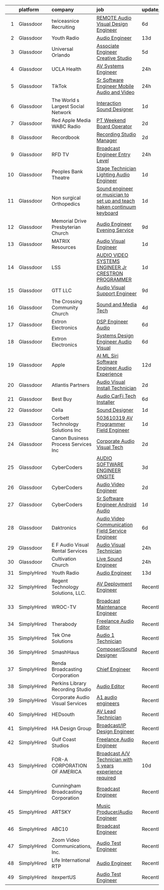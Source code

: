 

|    | platform    | company                              | job                                                                                                                                                                                                                                                                                                                                                                                                                                                                                                                                                                                                                                                                                                                                                                                                                                                                                                                                                                                                                                                                                                                                                                                                                                                                                                                                                                                                                                                                                                                        | update_time   | location                   |
|---:|:------------|:-------------------------------------|:---------------------------------------------------------------------------------------------------------------------------------------------------------------------------------------------------------------------------------------------------------------------------------------------------------------------------------------------------------------------------------------------------------------------------------------------------------------------------------------------------------------------------------------------------------------------------------------------------------------------------------------------------------------------------------------------------------------------------------------------------------------------------------------------------------------------------------------------------------------------------------------------------------------------------------------------------------------------------------------------------------------------------------------------------------------------------------------------------------------------------------------------------------------------------------------------------------------------------------------------------------------------------------------------------------------------------------------------------------------------------------------------------------------------------------------------------------------------------------------------------------------------------|:--------------|:---------------------------|
|  1 | Glassdoor   | twiceasnice Recruiting               | [ REMOTE  Audio Visual Design Engineer](https://www.glassdoor.com/partner/jobListing.htm?pos=118&ao=1110586&s=58&guid=00000181285558a58a896c2208b0c805&src=GD_JOB_AD&t=SR&vt=w&ea=1&cs=1_942dd43e&cb=1654239091281&jobListingId=1007899209938&cpc=1160948BCBA38B5B&jrtk=3-0-1g4k5am69qt7n801-1g4k5am6vk26b800-9baf2892833d36ba--6NYlbfkN0AIiLXtwtv0BDns9BiY4ItblantFozdL6jLmLxNvS8mvjuxisTwqC5eoInPftE3YAWPTzNveZ-7vb5xryCP4rrkzFDLVbwS8yPw_Kq6B3Jn87wh7icIWp2aIZj6eXoijT_3S7WYCp7s4ZiZOttVFW4y69OR_-sDm09JkMu6Zr3hjF2UVUhWftqCHmm0n1pjp8AjCi4eDbA_TEveoxqSF6VwXAO2ffY0WOArW-uy8hQFBzDT8Q0XFrHDsuzVOgwVXfpDGuSLrGng3f_s9TRk2YY5mtClVosNMkz2n2dZe9RAfPm-XxQvXCYQmbEIWT--pU5ByT7jHQ8yFbbcxsHGdpISu5xPrwCIoBrnSkiojP3iRYOpQd1SCSpMMgQ41fx-0jVAWg2skGPLqbB3w3kQQg8DtEEYSBt383Up_U_2iqrOWGYch_zb6WXpyIT2TnGRr5NtQbVijKIP6ruGlsIGrcAYmtdDefTRahb6wG-9Ga5A9qlMEoBLqN8xIk11p5lQGXM7N1dsf_2MCwfNlIHAQKQDI_phH30VU4c%3D)                                                                                                                                                                                                                                                                                                                                                                                                                                                                                                                                                                                                             | 6d            | Orlando, FL                |
|  2 | Glassdoor   | Youth Radio                          | [Audio Engineer](https://www.glassdoor.com/partner/jobListing.htm?pos=129&ao=1136043&s=58&guid=00000181285558a58a896c2208b0c805&src=GD_JOB_AD&t=SR&vt=w&cs=1_d6800471&cb=1654239091281&jobListingId=1007880918028&jrtk=3-0-1g4k5am69qt7n801-1g4k5am6vk26b800-e9ff23478aabf078-)                                                                                                                                                                                                                                                                                                                                                                                                                                                                                                                                                                                                                                                                                                                                                                                                                                                                                                                                                                                                                                                                                                                                                                                                                                            | 13d           | Remote                     |
|  3 | Glassdoor   | Universal Orlando                    | [Associate Engineer   Creative Studio](https://www.glassdoor.com/partner/jobListing.htm?pos=117&ao=1110586&s=58&guid=00000181285558a58a896c2208b0c805&src=GD_JOB_AD&t=SR&vt=w&cs=1_6cddeaae&cb=1654239091280&jobListingId=1007899977699&cpc=BAEB662971763A76&jrtk=3-0-1g4k5am69qt7n801-1g4k5am6vk26b800-9386fe147e562ac0--6NYlbfkN0A8dBNt2Xi2s2VyZMdbOlonzlm4bxv48OGaZczYzhjJpiI6hl9onzam_9bPu8THeLHS33lgPoROiyCr0sLvkOo2_zIfEMQs3_bzZAVJ2caXUagWSAbvpD1i5gINFSWYLh2LbIK_4Ta77BE703muU_DhBKIUFNm_tZjH0-JIngZpflDTz4B7SS6pSLVuw3e3v0N1y8LDE7jjnfsjwCyxpJ2QS9uuJzE6fzEzJUeAK8dnYeu8vYAXCyUf51Jf-1TSDhAxd3HLugbz_3RbxmaDURCqqXtvF4ltXiTrzfk-Dl21GkpauR4PSHWXnlCpE-qBcbTCkmwfNqaQ1lAS1ECLNGdYqXzVC5ZSYC-Lll9W9WQ2dFPlGIoC1ffXyqU6Kt3-Z5pbcaw3KwMb-YjeoznAzFNXQm-HANOx9eZgwo3NCITrMgusjXXtTsnj7L4vDRBrAqDaMwkdq-wFG5N_98RBClsWk-In1ohevcYOr47tk-_V67wJz5Wh7NDUUZtgUC8VgzE0OG6UGNL0BdfFL0nKaSYv-wQr4WtkMdc7dmY03rmwAi5RAGdsV6MEkMrfdmhf_0Dv020O7BVJWdyR4Cylsjx2elb8vFclzCqQC2RW6KbyorNSP0q77YhSfYC1wXW241IwBvXinwRvD87cYd2YE3F37vRfydCZE4BThM7nEJusDZK4yqym5JOs1302tt9Lcn_L1q3d6T4qr8FV5vLbXGeIJpq7ul3_CNeSeOREnOIjclhKjIzm-vVaRN_3l2J02UtuIWgsvrWJgLI9YAtBEAvX-Tow73Huv1ee2gGMkbtX8_fX0E61WP0IAClCtI4ynI_ktd1LKuRrJ25vtBKCPrnpWrZ5fqAoSCsrkK34VFxutkoCztU8TECkClQXuCR4OERqneXJRv1XUBOck3GzZt21DptKCgXAhYMU4Rx0lT4DsEIUm681oVIxx0Eenxe-Yemjh9sxqIwK8hDt57IpRL_G9afl2N4N-lCAp_gHKKlMp3p4AJJdFmr6423zfrVuJ6jo5WlvQ-U3tJRnuBQVTz5v4IsT4CSRkwpBvXYD_-SPV5GmPkbfx46iGP4lG2uIU2LtV0PDoNEJ7-YcfAx5nyMn-c5_Nn8J0vkgha-XgtU6CZKPBCC53UJS) | 5d            | Orlando, FL                |
|  4 | Glassdoor   | UCLA Health                          | [AV Systems Engineer](https://www.glassdoor.com/partner/jobListing.htm?pos=120&ao=1110586&s=58&guid=00000181285558a58a896c2208b0c805&src=GD_JOB_AD&t=SR&vt=w&cs=1_b5955bbd&cb=1654239091281&jobListingId=1007913036313&cpc=1CBFC3E34E2A31FF&jrtk=3-0-1g4k5am69qt7n801-1g4k5am6vk26b800-ae1442013531abbb--6NYlbfkN0DsE7ViekIsjp64t_8fXghHOV1s5s2e0k6cDP9wEyz_6tOierAtAOrZIVlWcTlCBBs_C1IgRcqucB3S5qgCYH7Bb5fd0T12I9Lf1Saqzta6Km1cdm-JSrBFfgvu7g_9vdYOJ80TDLLo--fkpB2fCBB2XMaL9h-7b40VUoeicUmm3LZKkY_RrxDnWKyUu1XEPO8-HnKCfeAHIJOYDfHQLFRKYFciHsBB56SBPpqccGfKqek1DvtfHKP0eYXXD5oiP7bDtgKTRVWT4khTpK357S6pslmw5CQALVA6QTyfh2WNBJoHNe94Ld7ILg1zHzCwSH3jaGmm2nism8FgtnCGs1bfNGyvEW56OLlLBIVtV7JkNn-Cc4LrGJEnZAmpHVC96uig8LaiSkx11aymVjY8UJOHmxB5-BKSfeJBGdZIUzLnEcb27RTCYFzi485Xzlhh7jOdJvW1augxeoTcU6uxWYamN3hw72l7YIMn430cQdZnxtRX-2A4QDWIkvzc5Cxjxwc44m5LAMWnIpJ3rstfp_sLw8xN2iy2JHZEYEX3xdO65gI2KVkg8tzEfSpSgeNG_rAsWxKkyfbONkpX8B9UZffRVIcCv5YWZI-9uzkiGx0CLiigHXVRVG3VPWTDoSH2y22hCzVZ8bOIimg_jCq7r-RPPtdV8mKGKAnP13lfZyIC-kPsmLh-2hkTC4YAaBSN3EvFN09qXsq5lpOsSZQey09Vb_vrhG4REmy2nA3mRmmK8BpsXp5rATsKxyRt3ZAlKFglycoCzSzQspzceGKdNhokO6BrpSDolamQrSB59oMy1sy0k3nbgoDpX9UViI7vd5L-m3r893nyEI9i9awoMnNg9bLMM5DHZKkSvOrem63gjZ5uQuTGOB2Pbf8vjvVdCwf8FhycHvBFhnoutonQ1v2_WzKdHl0UDwkgcwojCyTtj6h25VrJqNGyKXPni9mvnLRCDbKEu9FWsP3Pf7R2nigLC9yESWxWtSatAA5MewkkoKldXwu2Rhk_ms2VILqUtQQ0_KJ2t1sswNoR3-Ebj4DeU8toRbUAXdxZBowiTYPWaxhlU7a0WWFIeig4hRsNCwE%3D)                                                                    | 24h           | Los Angeles, CA            |
|  5 | Glassdoor   | TikTok                               | [Sr  Software Engineer  Mobile Audio and Video](https://www.glassdoor.com/partner/jobListing.htm?pos=130&ao=1136043&s=58&guid=00000181285558a58a896c2208b0c805&src=GD_JOB_AD&t=SR&vt=w&cs=1_7e6d2fd2&cb=1654239091281&jobListingId=1007914814259&jrtk=3-0-1g4k5am69qt7n801-1g4k5am6vk26b800-33669ce4c341f1fd-)                                                                                                                                                                                                                                                                                                                                                                                                                                                                                                                                                                                                                                                                                                                                                                                                                                                                                                                                                                                                                                                                                                                                                                                                             | 24h           | Mountain View, CA          |
|  6 | Glassdoor   | The World s Largest Social Network   | [Interaction Sound Designer](https://www.glassdoor.com/partner/jobListing.htm?pos=122&ao=1110586&s=58&guid=00000181285558a58a896c2208b0c805&src=GD_JOB_AD&t=SR&vt=w&ea=1&cs=1_e03e1470&cb=1654239091281&jobListingId=1007911529151&cpc=56C4EA4A1A191A49&jrtk=3-0-1g4k5am69qt7n801-1g4k5am6vk26b800-a5b61b551e7436af--6NYlbfkN0DSgjPPcnEdvoK3uuxfISLALE6pB1FR7YSHOr_tSg5_QGIhoz_2VqUepdcKLBLI_zQkzuRes7H2uQreRh1cPeDxbF_-fQoq7-bmV5-D5kaLTblpuV-yaJWDVTkMpSEpND-VRvUqaMisZ2me1OStFLCPAWUobTqimA5zjhky-4GdgwNzNGjjS4ongfTiqaEs4Tkg9x3XeDxgjPMoGkcopnIMRWlzeZdGxTXfVEp-DzKr9WxZyxrQ6kJY_n7rz31XxJsCnNTzfIylOsmSjYoYZzIeu7kP991EamIsKII_ttRVvW0d8n2MjTjn1ZzG_QXD5oD-YpQwqaT82T7xdl7RK0hJ6eI1AuvEibI5O31jwLVCSwNShuuj34GzUMdGUZXPvJo3KCiYZ6LLoE5okyldEoGQjxAG1c_2M0G_4YNKA_gGHBeFXTulVsnuXR95k_X7K0WSJ9ZLWttxHYQ8jUsJetbV-9rcy3IySW2MgiFzAd4ZJ9Lco7zS92H3Wx5ehC11nz4fR6RxdBscdeeGxhodM5pYZczc0A40E6sMw0z_7-48uKdYQMmW8oA9le4pWjEF_uIf3gfiVs-CYscAnH9IX5HyUCY4_t9-aK4%3D)                                                                                                                                                                                                                                                                                                                                                                                                                                                                                                                                                        | 1d            | New York, NY               |
|  7 | Glassdoor   | Red Apple Media WABC Radio           | [PT Weekend Board Operator](https://www.glassdoor.com/partner/jobListing.htm?pos=116&ao=1110586&s=58&guid=00000181285558a58a896c2208b0c805&src=GD_JOB_AD&t=SR&vt=w&ea=1&cs=1_fd9026dd&cb=1654239091280&jobListingId=1007905873674&cpc=6BBECBC74F3AC36E&jrtk=3-0-1g4k5am69qt7n801-1g4k5am6vk26b800-e10ac4fa84218247--6NYlbfkN0AogGMesAVvRCDSHJMgdV9g8V9yVIYYeS4FeH6H5bGpApg-YP9i-qhAC5AiVWbUhHYBEOPpFSrEiDk3OlZ-t-Bkx2lPFHlfOxMiuEYNFZ15gKeC1PMoPu-c25IEfwiNq0CbZfBe0Ihx3WNZbgbPAPEEeiNF-QoQsfwRUovwubZr4pb13KmUISVawVRYaWV_CdGuj6FsOXBwlufuyQs6OQ-nQFuq3g3oIrIHPDNEbj36H84u2bkSsw-pzdVlW3RnElVX0bQTQyQY76lFN6RtLzgBfTqCwcEymgoue0ezpKtL40rR2MuBWOn0kBa7malWmkihMUY0CEcE5SFrU5OfCl1cXO0IjZ9Cy-opqfxCmXDUJzJstiau7oM7yM_w_oKS47B1eSFf0aWMmh-bT9w6tWrcKKtpauegZWbVRk0ngxuOr4MAX16DS4n_QnkPNhtKsRBgjnRGuWk057hUeVennz0njuu-DU8Yply_ElCw4imAYJJaFcK7w5QemU0QeOjUjkUArFb4GOj9Dw%3D%3D)                                                                                                                                                                                                                                                                                                                                                                                                                                                                                                                                                                                                                                           | 2d            | New York, NY               |
|  8 | Glassdoor   | Recordbook                           | [Recording Studio Manager](https://www.glassdoor.com/partner/jobListing.htm?pos=115&ao=1110586&s=58&guid=00000181285558a58a896c2208b0c805&src=GD_JOB_AD&t=SR&vt=w&ea=1&cs=1_0d005936&cb=1654239091280&jobListingId=1007905189982&cpc=3164FDD6030E246B&jrtk=3-0-1g4k5am69qt7n801-1g4k5am6vk26b800-7b27af2f99b33fc3--6NYlbfkN0DWtRa9NJfjQIs4MWRRqD4F41esfMsK79cV24t80VXfzWoIWo7wDhVm35LxbKkV96_lIJgMt19B3yAorNIJ6TUZLtpNl2iJVvzyGKI8nj8XUZfMh4VxRjWEJOQwy2LJ9yZzpwGuG-CrdeL3_xl1gKyzmdmROw8ouRBp3LlYDiWMesnPeA2UJND59la1lTiK4jyiY0QiPgL4mCNVd2lAyB_axFlTAx7sREqLKZd1nuf8CLKyh2UxhaSeTd53HerEfnvQ8WSlln-AoBYazGpcFKFCyBiQirTDXuXQxPYiyM3n6D69etXyHmGCefCNJoQXEGvcWMMvkrZrQ24C1SmlCihLVy3iEAEVUVe9yR27miIYsAL1j81SRfcFGFg1DxZ9UI__Js1l36R7iUZGkYTAK7WlYkFiiy8I3yyhUxVtahRvPGqIwDbwjH1YStPv9ZyNHKmwiv3nirRWWJ2YEbkX69tdjwxGH8KOhixjyZ3Cx9QgWmVVnqdfMpDkwK-m15Mczw_Pm6d_f7GJnw%3D%3D)                                                                                                                                                                                                                                                                                                                                                                                                                                                                                                                                                                                                                                            | 2d            | North Hollywood, CA        |
|  9 | Glassdoor   | RFD TV                               | [Broadcast Engineer   Entry Level](https://www.glassdoor.com/partner/jobListing.htm?pos=111&ao=1110586&s=58&guid=00000181285558a58a896c2208b0c805&src=GD_JOB_AD&t=SR&vt=w&ea=1&cs=1_5c7d9c1b&cb=1654239091279&jobListingId=1007913093618&cpc=59DF70BB7E75A6DF&jrtk=3-0-1g4k5am69qt7n801-1g4k5am6vk26b800-ba364086868773c5--6NYlbfkN0DTr8KNZo26YBZ5YYMG6cVTZv5EcHRlzj5WM-cMMSFgpnSNa92MonjYZRJWj5T4UmK3OzWeYD0GQdxiyW3LHQv0AJs2Dhdw3SRaudzHfqq2tBT7lew6hMU3BM9hwmS8z1ZEWlU2G4rfJdSp7vlCELXp1QiLfdnG_Ey1kwPXBC0RqnKl7DJzk0UmIbDLzahb9Jy38MCF9R04KCMA-o_uNUkb_N5p1aWhPU6EoSE3A2H_p0L1DmiE5__CXBymt-2bZs3dB2qwbPfJZKjpi9YXu_nM0Am9gG6N8iPGzE609sUKJe8lrFvEOp87mjgdIJu2mO-6a2xLJPHMQGZdff14jUSQ13X9eDm17P0qTDUW7i_TeZUh-NKUxRvy52Y3lwjwgNSO182xcRjRsvh1GTaNKCA3vGMZQJDLkBFStxkcEyJo0WtAWPtzmCdm32oGN-YbNdffsE8GEZ32wqGKyTcJglX7pSTdEC4-cWePL4U7zQpih9Shc1aQ7YUk6L9HmRhQZBJbcVBM5h5Aow%3D%3D)                                                                                                                                                                                                                                                                                                                                                                                                                                                                                                                                                                                                                                    | 24h           | Nashville, TN              |
| 10 | Glassdoor   | Peoples Bank Theatre                 | [Stage Technician  Lighting Audio Engineer ](https://www.glassdoor.com/partner/jobListing.htm?pos=102&ao=1110586&s=58&guid=00000181285558a58a896c2208b0c805&src=GD_JOB_AD&t=SR&vt=w&ea=1&cs=1_6e422e8c&cb=1654239091278&jobListingId=1007910447662&cpc=628DA24B16A9D5F4&jrtk=3-0-1g4k5am69qt7n801-1g4k5am6vk26b800-ce1fd52e53dde5df--6NYlbfkN0DWtRa9NJfjQIs4MWRRqD4F41esfMsK79cV24t80VXfzWoIWo7wDhVm03cR3YcVy58OIkeb87xLgDgaNaG-FnNwuYNsGloxce9L3G08gscyUOa5y3PI-YG7Caf2tMeqWLROJIqO50256oeTdwcAtd4xGraUwv3_S581zTmTcRQFZNeNJShgtod0nlwk_w4jzU6wv6y_wATu4Az-3M2VZXRiX83HL-dyY8mscGmmvce1FrCdxBel8ua35nTBO1ELszMAL8gouwrmS-behmWTDPmz_WhFKRv55kQ6Sn30gQM2TsSh77mQhly2LK89NUpLhwBlmkpKM_BBJOGcKh1Bl4TFyfCoxHlE6PSeLViRdz83FwOR7RPhRH4evb2rYJ1LjSHg1QwoGx8J4plSEsxT8L9Q5h-cl5IjKEnWvqHy-gdr9jcHP1FmzhVi6E5OmmOf-dAvrlba9wbuKHOiOJOjVk_kHBDuNolyCWj0k10inpYZ42FlPIiZPJsanOLxNjd-125ugwgzrFVsxw%3D%3D)                                                                                                                                                                                                                                                                                                                                                                                                                                                                                                                                                                                                                          | 1d            | Marietta, OH               |
| 11 | Glassdoor   | Non surgical Orthopedics             | [Sound engineer or musician to set up and teach haken continuum keyboard](https://www.glassdoor.com/partner/jobListing.htm?pos=125&ao=1110586&s=58&guid=00000181285558a58a896c2208b0c805&src=GD_JOB_AD&t=SR&vt=w&ea=1&cs=1_d5983b65&cb=1654239091281&jobListingId=1007909489927&cpc=F41FEAB56D215062&jrtk=3-0-1g4k5am69qt7n801-1g4k5am6vk26b800-3b688acee934a767--6NYlbfkN0D5YAeMFi4zhZcq7gTnzHHMf_RYr1Ri-jQh-wsMEybxrbqSKcy82bdk2xLzsP5-Hub70bTgbRU51qnl3yUrfsqxm-xx8kzZg3CayOCzUu4vE8hHT0lMjG6T3BLy_KW88brvTW0IZgDMgFfMpWdC70FND5dAgsWPZ2P26JUa_Ee_Bp0e93CVt0_6wm9rQZiBRfqP4y9I5NPW89qCJFMXHRH1EzRcbShycV-cGfNhnYIWYhnlrEx4jdDVfN59k3oTiD6ipw_Q5587J_rPp-b9MLlKgGuJF-JIo4vN7-7Vst7vSAA7qGxjNMzsfGR7RJYPSo_mdtvzKelI3Iho0SYdLiDuQLTWxWljdupgoDWaaZQA4vCLe-2z52KdoHdrEXx0KQndLmtx7BstLMBKVyWKnVOvzQtfacTVqlKEIjMZTmW3F-UqQLJe1cAfmJAyrWSR8yVwdcvjMuovqk5Wlljgj3j6x-UahgoOYb9chuIG9oyj56FWEsySq15R8S5aHZwVvkg%3D)                                                                                                                                                                                                                                                                                                                                                                                                                                                                                                                                                                                                           | 1d            | Hicksville, NY             |
| 12 | Glassdoor   | Memorial Drive Presbyterian Church   | [Audio Engineer  Evening Service ](https://www.glassdoor.com/partner/jobListing.htm?pos=103&ao=1110586&s=58&guid=00000181285558a58a896c2208b0c805&src=GD_JOB_AD&t=SR&vt=w&ea=1&cs=1_4812179f&cb=1654239091278&jobListingId=1007889869168&cpc=5A6BA339226A12EC&jrtk=3-0-1g4k5am69qt7n801-1g4k5am6vk26b800-8c0810af3c61c65e--6NYlbfkN0CNayYzF1mBaI40OgT78t3Q2d9IxlwDzhsYR4HK7epYUZCohPvzHvjf0_BUkV46v1FRfL4w9RGaC8iI5mmHSVDsTgIoQHu1owW1N9ZM0CEVsseNw0mqvLjmCKYMAYJeL1FYfE6sLkI3PLp13FqxbeX1Hs4XFiQ7kB95LHHKGCKyMmqRL6U8oqFzkdSm65rHwuNHeqC3yj6D8ZDL9MDd2iDbwEkgPYSpgV0g7cXQVmbznXizF3pBU_BGXPcKD8daECy7rjvUNt0rJkEXBSpldXHPgbdp9m515N4jxiP1IrcF83Q5wgbHQSJyJ8E_Bs7HyniqcKdNwIkow7l3_sw2dmHCggGN5bmST-2BZ24jHdU2ZQu6gYERsDRHkXTDc7JfYPhCPHdo8pR6_c5Mbrej4drLFtHY-CaXCXysiVUjQZmszOVkNS3LEb4C0gblo94cKLtiC2-ypiCQyYkET-Sc6ZXDzd2EoG3l6qQ9nu7otAwYk1ac3aofQZIt_b-8Lyr6cHM16ZPuLRYXL-I6mFIxL_sd)                                                                                                                                                                                                                                                                                                                                                                                                                                                                                                                                                                                                                                | 9d            | Houston, TX                |
| 13 | Glassdoor   | MATRIX Resources                     | [Audio Visual Engineer](https://www.glassdoor.com/partner/jobListing.htm?pos=127&ao=1110586&s=58&guid=00000181285558a58a896c2208b0c805&src=GD_JOB_AD&t=SR&vt=w&ea=1&cs=1_54980b6b&cb=1654239091282&jobListingId=1007910858237&cpc=451933188B21919D&jrtk=3-0-1g4k5am69qt7n801-1g4k5am6vk26b800-cf915671b23f6e47--6NYlbfkN0De5ppvndiyxA0pMSLQzOe_j9Mra0KF_8EhxTxOKXtZIfhM20E97mGJuSEbq9mCfhiuvhJj2EBeT15xp61oz5_EePhmM7eVgn7HlCXHRdUTWNoM6jdD1Rrd0rQDvf92D7UTiTbFTt3ty1voK9LdP4qVdhYGtYo3-cCZZzFbyudYJZGciiXXU4wmqDQtzqdkI5HfnGdnmrqENw4d577QxKOfD5VFrMzIRd97TIG6UVQSzLC6rnAYOYLgq6NuMU9B-jlntYWFekCiabBaIrcBaZH38skgAyTxM14MwtpckYxYcIiQojgMFd51arwa4172ehlZqezp6YdxA8zjg-ZVHQbzE2W9PNtQ5BOTXvvBo7V6m6eNzg41YuE6zhsxwmqm53Zjv69TKIDThD2TGFmomZx8bwZD_lsBNOLl0WhEkNGVe7FF3wjqrzAPqe_JiJX3SNigRXHuslM8tnvlRjZ7NarN4fbKlRTPyN805ni7oRsuYnp1xS2OlAxgsXi5GntctDotJv8AO1xHEKuOZuTCS_OKePJXrxImaLc%3D)                                                                                                                                                                                                                                                                                                                                                                                                                                                                                                                                                                                                                             | 1d            | Fort Worth, TX             |
| 14 | Glassdoor   | LSS                                  | [AUDIO VIDEO SYSTEMS ENGINEER Jr  CRESTRON PROGRAMMER](https://www.glassdoor.com/partner/jobListing.htm?pos=101&ao=1110586&s=58&guid=00000181285558a58a896c2208b0c805&src=GD_JOB_AD&t=SR&vt=w&ea=1&cs=1_8b782aee&cb=1654239091277&jobListingId=1007910490327&cpc=9140140C3E201244&jrtk=3-0-1g4k5am69qt7n801-1g4k5am6vk26b800-9494aa9c1ea68926--6NYlbfkN0Cw8CblC4WPB2g8Xw1lzRuZNylV4SUr-1JjsGuNBy3BFzBQyTuL6btBOk9gPE9SJBU31JQapEkX1NqWTRYLlZ96YrpCQIE__2tOmeBlRG6tMcJBm7jP12Ve77EFgFKMDlqeGu673wp7CGJlJmRTrXgIDtme6U8YJ1JmxwczItdtJTJ0Oj06m6qSGN0AfaSPlgKPNJ78gCsMB_zATyxrYvHTf3o_WdkVjlKdfHxwWj101nNqa4bhNnns0YRHevcW9PeVdjQHxiQ6M_8U81Ef7Aodlkx-Y5Y_ChZEznVVLljGED0mmqtsCpt68n9TsMzpIkssBpAul2isd5n_o8JDKJW3KBGK2D4JNy1yXeS4oULCcCeGr3a19dwcWLPWrif2BfaAqlDD_jewB8zq-YqZOr8wip9lKIkIIje34wGgsIzesZP045ceSJp7yD6pZnexGIxlhh83EkQ4tQY8g8Mmnkem8QcLPyME0u6kd81GAaa1DNb2bUyLMS1laKB3SIONfTJ4c-PDm7YFEw%3D%3D)                                                                                                                                                                                                                                                                                                                                                                                                                                                                                                                                                                                                                | 1d            | Olympia, WA                |
| 15 | Glassdoor   | GTT  LLC                             | [Audio Visual Support Engineer](https://www.glassdoor.com/partner/jobListing.htm?pos=113&ao=1110586&s=58&guid=00000181285558a58a896c2208b0c805&src=GD_JOB_AD&t=SR&vt=w&ea=1&cs=1_d84c7e9f&cb=1654239091280&jobListingId=1007889458740&cpc=AECEB822CA110EBC&jrtk=3-0-1g4k5am69qt7n801-1g4k5am6vk26b800-eb24934d337e5dfc--6NYlbfkN0Ci6abQPzZtnlIzpaPsmGvPJW6fwVsgLRdzrRle_KK1bMdM-YmkU1BuBYo8q6kRBx9cMQxzIFXlaZeKuWLTNYQQ49DW6lFXMKPoEx1Ey_nMo8MRRdI6llo49Yxjm-xFlzwNXTQA4Zi04HgSrMSYbB3wj-FDnmbgv9yvQxln-fTv3TTEy5kY3U9wvndqUcxoesiqIo0fSUG94Uk-EeTlm0VZ9JUJSy2Yg8b-gZyofxnEXUF_2sjzBwHE5ugE4FtVgcEPpaeyh5mfu45aaT6Ak9IMCOPe2QiChiBdj5d1UfQurq6JFhwoPMM_wifUru_Q4svGteEKxupRquMSOP-u2puzsojCgtOUvE8G3SCUS-sggwXnawTOt6k6sFuZgAALFPNbrRL6UNYY8Rq3C1mwIcq_4bTIB8dXHgrzG4DPX9r1reDzZDk_fOEREdXHtaw57gguBdVWOfhgwiLGYJaULZin_9yvuf0kyxR4Ly15ASUZu9GuXRPzjKvt1etW6YLhTiUPON7uh88L-2yMN40IRApksikY6rcQoko-spuAZqXksAIIM0QH9azT1qvXPxfUL_XHZ63d3fKKzPL50GAYMapxa-TcMeB8jgS0niPbHZqdrcwuQhejeqPSAENW8ah6WJtbI2FK2FKno7dzyEwGHfirwgfZ0iraJKFK4c3PTfTH26m_M-cUAUnU8K5Iw2p8Qv3qXlnXaw7C9ljxcWrojLEtoNvf4g8_TaYk-rynxVgZbEMy6WSdbkTyuS2lx3ijSgEuJi7ZRbH4ob0_9l4pVbWccmEzIAb3ncjj_9y6LW1ByflSCRonxZdSkA-EvJn8FkcvtE4Jxi5WsNEPu9Uovt28svZeQRb6eQcYIxASbLzODwQ8fn1DBbqLcE1PPCk0sbwfKX7xXKACs54shLhFk5utf9kFtFaG_3jzW8EJikcy051Jx1EHPRBcw9wB49h56mCzN3M0tz3djgq5dak_VAHdywaUj4Z0gL3p8F2fChCOd156KLRDKnGeqAh3Bol96MoE_kAfQ_XUMg6klH_dHBTOv2pxwouASWw%3D)                                                                                     | 9d            | Newark, NJ                 |
| 16 | Glassdoor   | The Crossing Community Church        | [Sound and Media Tech](https://www.glassdoor.com/partner/jobListing.htm?pos=112&ao=1110586&s=58&guid=00000181285558a58a896c2208b0c805&src=GD_JOB_AD&t=SR&vt=w&ea=1&cs=1_3230181b&cb=1654239091280&jobListingId=1007901372759&cpc=F4CC4721A073827F&jrtk=3-0-1g4k5am69qt7n801-1g4k5am6vk26b800-962225561430c04f--6NYlbfkN0Cp_WSJKd_Pz82imZmURPbhd3kYBsiZi4lpMLOH6vOlLErgHEpgfNVHCVbwxeu0hKi19FlYK4Ek8QLgLqXSqT2pBSx_7gl9ePaaM5yYuyKul98O7Do5hEp8qjCtzBGIA6gHmSLMPgSXV4iuC1M-HgOOV68Au9jzJ3qGvFOR-CsnklNA1zc7gc0LMSbF6Uy6ckT2w-VUL9napUvDhMVw9EtJShkz9rteI42bdngVAuNasaQDMt3YG00D3ePbDcUU7EdazWS_65kaZZ_igbUWHf5xaut9_8X-IH2C3gl65VsYyjBcRUhY60Lt61vmD0Ylut9NP8BOOkfZvVzlGFoou20whxeDqe2SNDXZICnJKw4HVXHbWfPgMDUZ1CZCeJFxcGNTjCAaDuAcrWL9RtVtGjRIXDJVXJvxWhCGJdojltVHBdnu-jBytte-os9lJi-mONlRWd_yTWjyqEYMGIvAAYKf_5syoyWUTQvXrN84bl8Uz8cX8w5dSM96XcNhBYsCRsk%3D)                                                                                                                                                                                                                                                                                                                                                                                                                                                                                                                                                                                                                                                              | 4d            | Fort Pierce, FL            |
| 17 | Glassdoor   | Extron Electronics                   | [DSP Engineer Audio](https://www.glassdoor.com/partner/jobListing.htm?pos=108&ao=1110586&s=58&guid=00000181285558a58a896c2208b0c805&src=GD_JOB_AD&t=SR&vt=w&ea=1&cs=1_b9a81f52&cb=1654239091279&jobListingId=1007899238171&cpc=F1339989C5CB8906&jrtk=3-0-1g4k5am69qt7n801-1g4k5am6vk26b800-f0c754ab5f5c5070--6NYlbfkN0AUt3IldPz8DMSeZn7LXGlOreNDrQisOFkBzwbGjNUStI-bJBUAqZQN2ZPM2Z8dMpYjKF2QVofuq8u5A5cZSAXFRJgP1-65yVK7_9tahYn36OmLyBxCIjPDvHha7sDCBXpJEEpmI8svsWX9hoMiyfcMs_cdswOir2riYlDBiL-rTyoLumCfzb8f3DWDv7OAOG-gkJ_cXB0u2IF98sM6aunsuHZOVssO1ZQBlp9-RWZx4G_q7wf7oKJuJpuEfLLXFu133-v_o452GdaiYPwrQIk_iifymUTOYEObzGviNVcBRWojqtNIcId9y3XtHV1DFgVP-oM8ZDZ15OB8sFYFPJ-yZuXmO4XFjYCNxXaWC81LOH7i4MpmadS8rv4gR1bOQygECPw0IF0iRRNBYjS0orlx2_f_m2dNFcuHk4Nd5gz3M7Ux1hFLqcQRm_1IBzFXb8Yi_AV7Vf2n2gQN6fk__gew2mMdIZFapP8X8AVJznNp_BpLvYUNeFy8piMyt0mKx7r8vyxYAbcipA%3D%3D)                                                                                                                                                                                                                                                                                                                                                                                                                                                                                                                                                                                                                                                  | 6d            | Raleigh, NC                |
| 18 | Glassdoor   | Extron Electronics                   | [Systems Design Engineer  Audio Visual](https://www.glassdoor.com/partner/jobListing.htm?pos=110&ao=1110586&s=58&guid=00000181285558a58a896c2208b0c805&src=GD_JOB_AD&t=SR&vt=w&ea=1&cs=1_5eba9fbd&cb=1654239091279&jobListingId=1007899222970&cpc=5075878B7C32FFAE&jrtk=3-0-1g4k5am69qt7n801-1g4k5am6vk26b800-23316b78564d2d57--6NYlbfkN0AUt3IldPz8DMSeZn7LXGlOreNDrQisOFkBzwbGjNUStI-bJBUAqZQN31Ig2B5-O_ztxbDZErPT2_T2SjC1xlTQZZ0eCSpNRDM3JQf6noestMEdSmudi8MDlvmRHKTh-2nHgyMO0yK_KfU_TnLW0kB_0MUSMPHwGrepMY317A0PZ6enDsi-maQnbhKpXxhjHFmfhDslEPmPqtTWMem4woThb06lJziTGTpDFzlAcDz0u6rKgOJua_CgHbXPfHWK6ZcKJEReP7cywpmj0K9I38utAiBig73fcyoKySJlQgY7XlnzHBS-mdc1rDvP1gso28jOxoo_bxuH_nCJ6NnM2em4X-5GYEu-0irtNi6zxiQ8yABP_0B1WMdN_GXKX1-mpSJC8xAvCV6jV2_UfHWljtV29hdjXP83-UPfFnLY01K40V81e2LtsRs0jzcrbEoh1P-UA-QwphB_Fznd1NkKQCHrIy53zznwdQo8FWLTXycUepxkXdwINbmauI6A5-rAIOKDQTN55iQ5UBAzS-JKkgrgpelUBr1Tpz4%3D)                                                                                                                                                                                                                                                                                                                                                                                                                                                                                                                                                                                                             | 6d            | New York, NY               |
| 19 | Glassdoor   | Apple                                | [AI ML   Siri Software Engineer  Audio Experience](https://www.glassdoor.com/partner/jobListing.htm?pos=119&ao=1110586&s=58&guid=00000181285558a58a896c2208b0c805&src=GD_JOB_AD&t=SR&vt=w&cs=1_1aee9f23&cb=1654239091280&jobListingId=1007881227062&cpc=FA84DF7EA1EC2398&jrtk=3-0-1g4k5am69qt7n801-1g4k5am6vk26b800-bd2e2ab3fb80d8a1--6NYlbfkN0BvKrLyj5gPmtZO9T8euul8TCxuuKNOtzRJOomxnwSEodTz2Bc-sPZl1dBMH13w-jPqxT5Q2luIamkUFLcbuINt1ETNzQwIeIEOOdTpDQl79u1Jg3WvVu4-d2YCsOx41cRCk6f55A5M8NFJppuwP_9wJNUlucr3Q7w6DSlSc4PfdRG0dVcx7enr7adMgyEvrYaJd_MtpZWBtM7rBUOa9xTCCHyueeoCi81ZS9nHxjyYF062Maf6j_huuMQm88rRtUB8mkdpj0NUvSrj3b9ABKxqEH1Md5mL8zgcNtCyras7PiVoXkhNhz2dwpNtcJ3Dv38AqxBp0oeGt5_RxcnDV-JLgrI2zj4S4vSGHlj40v5GHNeToDNrQCOHsF8ip9_kD6_RuKly0yzmlXYxKbSgUf2OSNEovdTmHluR1nXhmjkwNtbdZYqaRfgyyk4FXHOt0orRTnF4N5WMFlztrmxtt59svif7urrBdtF8_entHMi2Rklk_dQJZAsk7YP8HZ20sDC6UNsmpOKLfKgdjsx8GA8Q9ZyoXlu4uxlf-R4lzz2yOGkrsZpCSUjN9Wn2ZhEpMCsqmAre4Mxl7v3T6QOLpV9D_8J3geF4qnZ4f7q2xYzIBEDX_eAvl1mC9daM-ZM-xTYHsekgsWU11kVk8o-SmZZoP-wTQlxNNuhw-cfI3dDuy9XPlWH1EhIXXepQpRn5w-6Q4XahDoZ2jw4QxkJTcQzZnGxHx2AxdVHHaiaBUkFrt3-xekRwzbl32giSStK_vnC_HSkKN5vs6w34g1g1-yhe5CaL2tJy-MFwHf-kGi3zJsA6tOtFsNkZ1WmqclmnSTW_mnj5jadjUhEWxIqgk5oHSR16onm-K2on98ujgMeUuKs4lZaDKoQpJJl4ZkQmFv89ix0hWdxBAdjdv8sYrUJSp9ji1c7m5YQ0plmFbQzXgGEAnezCPVrpXLrQm2-mHYCLCUyfw1pBWw%3D%3D)                                                                                                                                                         | 12d           | Seattle, WA                |
| 20 | Glassdoor   | Atlantis Partners                    | [Audio Visual Install Technician](https://www.glassdoor.com/partner/jobListing.htm?pos=104&ao=1110586&s=58&guid=00000181285558a58a896c2208b0c805&src=GD_JOB_AD&t=SR&vt=w&ea=1&cs=1_862538ab&cb=1654239091278&jobListingId=1007905334241&cpc=084DC1FB85E2EACF&jrtk=3-0-1g4k5am69qt7n801-1g4k5am6vk26b800-a72096e39dc358d8--6NYlbfkN0Bzkuy17zoNwKMVjyusHhR7JNYo3SmelKzW8jp1Pa4TkyZTFe0M7-lD-Uesu2BSFAdZ4yplNmQor_poYYfs9SrLpMDqhF_PLf36SPr7WEnwMW_t6h580S3vSaxFnGcNThOIdYB6AIOqwuGBM2oTJg0XCIHhY8UVfBxU-S_jwLbiFTdp-NzpfERubtsGyHT0El2b5U0ZSVZIrV3O5BClYjN_ziILnCqJplusSGyRYRZHhRrsIm4TQ65G67spMh4yJFp_oRWKeKe7TwSG7gNPLBVFULRjUNiXypgndouKPHySB_LQui4VN2XYvVbLVqLBR4JQH--uh-YJnkjdri2rj_q4eYxC3UhsaTyN7zCuuLL0PeCoMaUuqVxQFuULLMjmkiJtbSg0mHbCgVu_MXQtwRoeaco4EV_4ba-CBZBZhX_th0OBHacGnogMKrFNiQv-U-77bx2i06q13vSqfe8P87iPeeIyi_auwIjWGid0Z78SQOwhGQONlvcBlE5XDK1KVC4oQHH5EUlRRA%3D%3D)                                                                                                                                                                                                                                                                                                                                                                                                                                                                                                                                                                                                                                     | 2d            | Lakeland, FL               |
| 21 | Glassdoor   | Best Buy                             | [Audio   CarFi Tech Installer](https://www.glassdoor.com/partner/jobListing.htm?pos=106&ao=1110586&s=58&guid=00000181285558a58a896c2208b0c805&src=GD_JOB_AD&t=SR&vt=w&cs=1_869db03b&cb=1654239091278&jobListingId=1007898645473&cpc=E12678FCBA555788&jrtk=3-0-1g4k5am69qt7n801-1g4k5am6vk26b800-727b1306eb8c68a2--6NYlbfkN0A3euUoOlcFOg58Q6nmuUh0Lnp17JpRiT8Tdiqcy7-gI0-UHF--PNVTQSoRgYDd-5-Sc5JmM_eeOTwK6pnDPSUBUIv_FmwAhjNZI7KKlE5GXbioqrZW-w0alWNs31YJG2prJhosXry0vIwK6RYYXqdm7iYu7iwqMB-GLtPWp0KgVMHY1mOpou3O99V21vqstqDuZFAr10wi9xHGjp2bxW_FPf8Nq27xmG4e0lo4RQ0xLLaKQv3bN7-gy_ExjhMgFa0f_jg0RHl1ZAhDYrA3CteOR6e0k6SvKqw60tvGJ8WPJoxRY7H6YXKLLqiURJZUBCnpS4dwoiWZArsxcH8A1iRw6m2GvfHPTxjIUDQDG3ni4BvZn78LTFyQ4smpYTLKCS4bmfGvcPxCJBdCQ65TwE0TSf5L4PpWLnwzV0zQXm9eGAhazGZAXPGuJeD6uAtv03-x8ub77uBlWlN9aeaLS8U8Yr6y-0d9vGlfbdMzTr0SkimM5CD2cFJ6z0mdUIYy1-U%3D)                                                                                                                                                                                                                                                                                                                                                                                                                                                                                                                                                                                                                                                           | 6d            | Lynnwood, WA               |
| 22 | Glassdoor   | Cella                                | [Sound Designer](https://www.glassdoor.com/partner/jobListing.htm?pos=126&ao=1110586&s=58&guid=00000181285558a58a896c2208b0c805&src=GD_JOB_AD&t=SR&vt=w&cs=1_acb7af4d&cb=1654239091281&jobListingId=1007910244754&cpc=F41FEAB56D215062&jrtk=3-0-1g4k5am69qt7n801-1g4k5am6vk26b800-acf8918a4756dd36--6NYlbfkN0ABL5jwqrJX8j4-zsE1pdctockIOMh3bUiDojLxDHSgfnyfdrl215GIT9Vdrv6w9UnBD60lpH1as6ysXdPIei2NocW199eqYkfFtsi0OoZf90bwxfIkpt7nc3JziPU96mmFmseqTuplU7gi4oBwA4PiZNpE7c1WYXIoYo8QPnAkxtDs1WgAItNSZJ3IT_fuY8eV88vcDqw6JEFgSDFtk7fBRZm4rarFyhGEseWYbpYPcmYjzr59ul1SF3AIGQUZfxoeQGcIq2YDDj4K66m6f-VFmIC214Zv4pkbAqtbvvZ3zg3Wkpncikn2dTsCEbv_c3jwatKzFrm4QyIrsXVjb79MCJutoF8Oy8yx7bKULz5M38BilAzPcFoXTghU0lieX7HakdIl7L1iqtcUzmRvaY-mJ5uBjSE-EThCffDv2AWEdMZ349kET9UjcXYEIjfF0IqojQ1xcgqAlrA_TIKBRrFtzzDSXFTbYID5H-9STQ3zbQDM91X4kmdXWzWdseZEbZmPExEw0e7vLIr2txBh4AN1hgOCOPNNFB6Xun9ifKkpovQEYjnjnKJg3Ya5NVVue0eWA3xkvLY_zbp7a8ZWJGg3w2-fSZrdoRTU5twa7a5uWcDn3IkwyYjfSB8RRQyFzf0RlJ2dhRM67A67AKMEHR-WahjZRyweWx7mTosz01hntz0M3dR6IXxGNeo0yGMd6xwHcf_YPhxAFhJuQTe3xrKw5fOOabgfQOVcPqXnDjb5owP8tqMJWk7AZY_pvZ4BPHrRCZJCXF7cPFP1WvKT-dm-umjNpVKMfBE%3D)                                                                                                                                                                                                                                                                                                                                                                         | 1d            | Peoria, IL                 |
| 23 | Glassdoor   | Corbett Technology Solutions Inc     | [503610319   AV Programmer Field Engineer](https://www.glassdoor.com/partner/jobListing.htm?pos=107&ao=1110586&s=58&guid=00000181285558a58a896c2208b0c805&src=GD_JOB_AD&t=SR&vt=w&ea=1&cs=1_700ffd35&cb=1654239091279&jobListingId=1007908995225&cpc=A4354B06E837AE94&jrtk=3-0-1g4k5am69qt7n801-1g4k5am6vk26b800-bc713ed5e3f27c24--6NYlbfkN0AOF5KyfDbu8GD07t1QcQHv7OEhGQzdVT-Z4L7M8z9hoD-GWbDdCam7hL-ye9RyojT8hO2AlfJIi-fh5CCEMfHtJFJlTCucb9y-6xAkmDcK17cOdgP5YhAkwFCR09T4BjTxqTpQtoqDROr5KA8iEBioYWeXLBpMfQHNCmTlTr8vRPrX9qCna8kfwbAoYOnpMgySnYE9KlauTXMs-95IND46yGsmU0yZae10Ix9-7L_6KJWa4WUJdsoFIlBepzcs62NE-DnhQZIUplu4Gb0Nkb3rVzRRPK3l51ujnPVmrlQ3IrcP8i606MAu87OHRJehvBfAEHnw9wsNBIUS4GV6w9LxSvepa9wJIsWVwKsVwn29iL2i108m1JDSZ8VdXwW-WrehKe95Cm1z-IA30gwrSy4u64Vhc0tc-QxWBFilu9iUZGc3-oRqCeGYntLOu_aq37trHmJkMLANwDZOeguiUgTjrgoOj9ctstadiw9FeMF5k-jaEcr2hBWjwgb_zl98qSBBPqno1-D6Dw%3D%3D)                                                                                                                                                                                                                                                                                                                                                                                                                                                                                                                                                                                                                            | 1d            | Mechanicsville, VA         |
| 24 | Glassdoor   | Canon Business Process Services  Inc | [Corporate Audio Visual Tech](https://www.glassdoor.com/partner/jobListing.htm?pos=123&ao=1110586&s=58&guid=00000181285558a58a896c2208b0c805&src=GD_JOB_AD&t=SR&vt=w&ea=1&cs=1_705673c0&cb=1654239091281&jobListingId=1007906517577&cpc=0C139D4CAD5A6DB2&jrtk=3-0-1g4k5am69qt7n801-1g4k5am6vk26b800-8f5d838b232baaad--6NYlbfkN0ASiqa-MclM5SUuG8TTDWEoIPcWZt1MrfTMUDmMwMBVum0mnTvR2DQ-T-cquQLsPJH-mDpGPSlPvgyiauoT_lInLcg44_KlmgFjMEeSw68egDghDnMznxu15QXJLGFzSD47Wjd8GWmVxuhs7qXHgLmtkagVjPnkNLE0oBtHef0DCbfeGUGJkqIEIbTQQtOtj0jalnHtHIcJQmqvpXbWkYsjeQVyoypbPh1um_5tfBssFivXXKzleB9_9PEvbXS_y28R3xraqqpXz5dDEbchZtx7aDzS8G0XAxTttzaKHK01qhrgCx6RHHhHmnHYxqgaIjxZOm5TTWGmtsFU-aFdDqoMKuDxa9tHCbPacALrYMepiX04E_MyQWrg5SzVH8FlC2CjGO1aQQxvpUm6FTD3Swp3jkYhrQgXgwaVb7iKkIShQnH1MAlxpz0YZ4Kn4MNvDqNhaF1hW1U2SX5l4uuFHrY99Qq0UhVdSl2tNUAjH8rAJPKgazg9hRYRi6jdx4VRjRU%3D)                                                                                                                                                                                                                                                                                                                                                                                                                                                                                                                                                                                                                                                       | 2d            | Irvine, CA                 |
| 25 | Glassdoor   | CyberCoders                          | [AUDIO SOFTWARE ENGINEER   ONSITE](https://www.glassdoor.com/partner/jobListing.htm?pos=124&ao=1110586&s=58&guid=00000181285558a58a896c2208b0c805&src=GD_JOB_AD&t=SR&vt=w&ea=1&cs=1_ba87c79c&cb=1654239091281&jobListingId=1007903544339&cpc=B076152010A3B66C&jrtk=3-0-1g4k5am69qt7n801-1g4k5am6vk26b800-bce01d42777480b8--6NYlbfkN0CpFJQzrgRR8WqXWK1qKKEqALWJw739KlKqr2H-MSI4eoBlI4EFrmor2FYZMP3muM3zZ2ygH9Lidxv_TN8eksFojPJOXi6PGFbqUcAjTT5af8p2K7_M4inBbTAZf_1msTK0SzIAwECTKo657y9yZPzCjz2VKahclbiGerR_SEkC6qIuMiVAtjJcNer8cP6M8Hho_nycH3igaynM4LAUfcKKRJgAr-hR7hqiuiilsTWIAIWMQF3IwSb0FVmkfcND6wjHPjEu4fSsDB011VQauF4tfokwT7jimvHLeIobx4D0QLeXBbE1Fan9LXMZSGmMXlUyP0qHkpuJJbmv75CEayvn_G0KjTz-xdicFqCvXRjbShoqmihFwFxLMhYMRww1nGQjojv54i8xLqvWy-tHkk6OZTvQOkiyOr6ryfHBER9H-idWPFqcgdLS6p-v6OfW0xVNwlmd0BSan70gVbpw1GocXv46C1KjGeI5JD0N32zy8Z1lBC8kvI_Iy7iCMDGVoVceqbfXFZ9Q9gZUNuK_KnuiABadxLXqyAB-DdIV3_Eocl6Y9W85udSVh6lr6Z4rCrzDt2ctt3aBovhkPe6claQyfJZ4B-4G6Z7s7Y7gU__76z1RyL6cPqCHGNRHHIu95RYlNbrma4zqqRBdhBxjs1y6p2Ddm1y-x5N0sKHJ7AG55d1dzHxi1iUCji2aMGb0GhFvkq_GPgLSzH4K9UULAfFDHeHHNgFZP44VK_N0AZLfWMYC_6Or3JXNrZaPcAZa9xo_MpFO2CuSuE0PRaqPhAKmikuSxI-G3LLI05DEunHR7_agz9d9Np9dWzbBFEtnXGqePaj_EFw3r1hRRVsMfBAGxyFGim8FmnPVfCNVJRu2D8vN_4WFevS4ji4fR-0kTWAN8mjEK7CuLFjGd9wPlOmbg8wnk4c0X563fWg7Gt2qt8WGPs-OgKUca9hWIhWea0QpMVPD8ta800icgYLTYRjtvngQkl35zOo%3D)                                                                                                                                                  | 3d            | San Jose, CA               |
| 26 | Glassdoor   | CyberCoders                          | [Audio Video Engineer](https://www.glassdoor.com/partner/jobListing.htm?pos=121&ao=1110586&s=58&guid=00000181285558a58a896c2208b0c805&src=GD_JOB_AD&t=SR&vt=w&ea=1&cs=1_aeeb6a71&cb=1654239091281&jobListingId=1007906267553&cpc=B076152010A3B66C&jrtk=3-0-1g4k5am69qt7n801-1g4k5am6vk26b800-c4b3b848068987c4--6NYlbfkN0CpFJQzrgRR8WqXWK1qKKEqALWJw739KlKqr2H-MSI4eoBlI4EFrmor2FYZMP3muM03Um5swKT2wKBEuVUqPM12H3xrkwWTOx-mM7xT2kyAE3xLWe95uogjysFHQn_3DDVO7WCtJKbAlvTBwpYo4axvzHBJ_vvjjYeKAvPK9NodYbya96lCEaX84cibTR_aooTmbBuoJgM4HatJ1Au6BSvDp11Y_K2AmgnI3aVzM3Vy6c6PowD5RUHJdheT9a80pqQqt7rHcHItTkgqKojF5xxjZ39qpEZoZKC2rK7O7szIsAOsKJDBzVDhfuChfMNYTelfcELxBIsiK4zWHkFTgBo_0iTQg9S9p2Bw2lfkhrm9caa7KE3014ho0f0UsHmivkeE5j_wPU-tzcOPGaNfTSU10A02UMvq5y7wSMjluW7H-4PcbyAUIYtY4s4zPMh94B-e1MzaSswxnuMCE3wth_WqXN96muydE7Xfal06jL-pCCHK0b2hUwLIGdDbvnXtPB93XaQgs59z9x_s_TkQqHYkbG6grDWtd856AbReGES0XOLInm-jmh431n1_-mdKLF7Tm0N0tHga7F54QC1qgqXObxXmFfNupkR0uJlcP2L_YiVv9GPInYCbpW5erJWmI_mtsiVj5kjT3dLCLMDWVCnba8iPASGvh5xYMOGwiduA4Il78owz3kWGbR6_x8QxcmbUH3SXb0bByESUeqIYwSVPR2IJJnllvOH24lToUfZs4h_UmEinr-GTDszl0i5pumdyYXHHtIdHQCS2MkxTXxj1pGAKW3cxWsmFhU41n9cyf9qwRz8KQi1Vr6uo7-xPiWN1vVpWO16iKuUgSSu470JAOLP1jCPlc-y-z0THhk83gdyyuRlHF_ybzzZ62yRU58b4cyShGOHpfZpCWd2xLtNY0xStDipOnV38SbLl4gQ7KHV331PdJpP52xKO5PdORAwt4qTsI4C-NAIymbpD8tdtsRcuKGHv-Do%3D)                                                                                                                                                              | 2d            | Anaheim, CA                |
| 27 | Glassdoor   | CyberCoders                          | [Sr  Software Engineer   Android Audio](https://www.glassdoor.com/partner/jobListing.htm?pos=128&ao=1110586&s=58&guid=00000181285558a58a896c2208b0c805&src=GD_JOB_AD&t=SR&vt=w&ea=1&cs=1_8779c526&cb=1654239091282&jobListingId=1007910342851&cpc=AC285F3A3ECA6BB0&jrtk=3-0-1g4k5am69qt7n801-1g4k5am6vk26b800-593d67bde05f7ab1--6NYlbfkN0CpFJQzrgRR8WqXWK1qKKEqALWJw739KlKqr2H-MSI4eoBlI4EFrmor2FYZMP3muM3gKtSVVRGDvoNznl02LZGgU8SgzNbYjLlhsSuzIvzauCFf8CvWhHGzCO_RwJAZ-shPLeO_b74yDal7ThhgsvoVjzfv3rVoR5mBvRzFm3ZqkomNizwAeP12Qd5jlkv_3wTa8VlVE8_zPrYz40yPoxxFMg24jW6jnaz9XaPpQExtPlgdRq939yE2G7HJBVoEC3qOcF0VepvH3sOw5Vzc3LnX4USqiCdh4dE8rExrRf2BzaLCp8BHNyxT9kyn6OZqdzc4g5kOIa9P6cZEn9SetvGcsqX0TqjXH_a-xZVgsY3xCBftc2Pyv2GNT7ebxXZTULQTmnKq02NCpfBM-4wc0-nhmaKMNkHCSuGJS2m5FKWWFSHx0rBkUJeoi_7_lJlG50KShr91rUbrtJhV37MtRmHPwg9yvq_49CjN87ZpW4gRCtYMmLdnHDKKjfqnyRp328aoIMdzEyRdzqFeaOJx0IR2K__mDigHmsNiuPVRIyPaE9sLXb3HX5clihQVHXfN0ap5zBMkI9tklUffvDw6cOOPoitPe5TK5AqbcVf4EG8OFhdndxa0smF5rJU3Xl1NPC2siM_tj9LGVvqO50AGtdESnhqHaWKIsy3WyEGjsJcnu0Gz3xxBSDyXR6bykIOzCSKFf790Wyd1H2Fn_gpm6JzOtGnWFfMApx8eqZHGNVJM06eIS6P5qMTcFtB5eeyENhu8SBUikT6z4fvnu9CppLhmqzAD-M4udKQhtR4Jk4dQm5Z9vIEPKlz5JRKJhNfaZqClkhVTUL7qqI7qzk9M3OXBdCte-DrDHF8JXsHb0Kfo3YddruS8TTe-b_jhPLV7HtcN4KaE_A14ZKzC-rDWRDihAsnqwai2VO-OcAVkxFnh1twt7WKrPfGST9cN6-KlArubmk48qs-aFi0asM7eYt_yBunF48Ttr2Y%3D)                                                                                                                                             | 1d            | Encinitas, CA              |
| 28 | Glassdoor   | Daktronics                           | [Audio Video Communication Field Service Engineer](https://www.glassdoor.com/partner/jobListing.htm?pos=105&ao=1110586&s=58&guid=00000181285558a58a896c2208b0c805&src=GD_JOB_AD&t=SR&vt=w&ea=1&cs=1_a6f523c1&cb=1654239091278&jobListingId=1007898028180&cpc=A3A70288DE13670E&jrtk=3-0-1g4k5am69qt7n801-1g4k5am6vk26b800-73e88a5b8d62b63b--6NYlbfkN0A_5SANSmwsWPDqy3GvG9deaVP8tFsfGsIHOxfm-OxfSkfuATzTHewKO4PWuE8RNGhHoU83ZgRC_T0lLvscggkFix-6r9fc9_sQ-FXWzQocWFGjPl-DdDZlBA7qId4fILmUVEUhMUrQH6tP6tsiE0EaYWktegmPy7kHpgvR3vtPTViA4NL2PSM8YdQ06_bTzq9dN1to5EgszHznEZ0J43lPPCzb37a6Q5Go9wicwTgXpPOkssmKtyFE88nS5SARPuiVmeKRm_07LTN1_vOJYrLYcIT810J1QFHgysi8KKLgMZVfGYkCS7W9MwG69_Bh9CcjX72S0hXThyOojPog4Uakr22VJBKTMBlpbDQcirGTxrjMaqP4tjtwelSMihNmqc9fUnx5hbxDbrjWrZCKT4ytI2tCxjZlxJDlCNYdZ2RxKAiSeVJlMWUdGilYD0N7gjD9ysBMovKNGr0ixWu80Jv4P4cYoUBCnjyXEALi5pTFvjYe0743vTiTfQPQWGylCBWolG38tqWRU8gIvLO6g_SB-Rdd959JyEGu69c7sO7FVUaVS3rSUCgyc6jNLUYM4bpbERPEUTUClmy2R1LZw79kxtiFcWaSYIbQdCHdTtniRrNUzc89I9YwRO7t-tdGhwI%3D)                                                                                                                                                                                                                                                                                                                                                                                                                                                                                                  | 6d            | Jupiter, FL                |
| 29 | Glassdoor   | E F Audio Visual Rental Services     | [Audio Visual Technician](https://www.glassdoor.com/partner/jobListing.htm?pos=114&ao=1110586&s=58&guid=00000181285558a58a896c2208b0c805&src=GD_JOB_AD&t=SR&vt=w&ea=1&cs=1_fa0ddfc8&cb=1654239091280&jobListingId=1007914089455&cpc=8C48BB2340EE80D8&jrtk=3-0-1g4k5am69qt7n801-1g4k5am6vk26b800-b2729f2344d62043--6NYlbfkN0BxkLIcfe0oqaYINownie861a0BJtkzmJW-WyGv8J0JYGwfl8lN-F2Hi9KgLBQtkDCM2038NpbD9lsQ4WqwYB4XBLrm1yH6i0d5jUTYt1KCWbd44XKEQFk1Lywx20XoMOnPdEIw7ZJ-mtLXHGEsIuFyS-Q3sB24OlI7VwNdxeS_Kwr6HI5y4f2-pvbMMABnCmec6K-aLQol3PRxrbRNjoHuScp_ukLP-X6M92p9CFxP00cNLY37h5iZocErPfPcWm8FIrZtOenNBeK8mQuwY6GmRSBWRmkaYb_DuM88NGmh7F3D5UUGdnhiZahef28e3Qs3sTbi24ZiWtpqwR8nWx14F7mWxkVBAV04xjJCtNQrLNROVO4PGk_leKp7L4d6MaO_t1nulWd_4wiwxo6dQOGqzrYs_u7G-teZp_0r6u944SqB3TEz3FOu6r10tXJrFkCsGKSM8czdQi-9Ss3LkZz9lmykbQuKNPYNDy8FTHQMFNaMTLv4xEn0pJCE-wJKlGpKLLRO6U6HbQ%3D%3D)                                                                                                                                                                                                                                                                                                                                                                                                                                                                                                                                                                                                                                             | 24h           | Brownsville, TX            |
| 30 | Glassdoor   | Cultivation Church                   | [Live Sound Engineer](https://www.glassdoor.com/partner/jobListing.htm?pos=109&ao=1110586&s=58&guid=00000181285558a58a896c2208b0c805&src=GD_JOB_AD&t=SR&vt=w&ea=1&cs=1_597f2c83&cb=1654239091279&jobListingId=1007913970705&cpc=40021B6B9FB64F38&jrtk=3-0-1g4k5am69qt7n801-1g4k5am6vk26b800-4136146d8e00dbd3--6NYlbfkN0Aun-Kspi1QTZ4f-_leoXA20IgcpEd9yaFr6sJMfBi0u2Zaj75Zvg75EXx76wXmXmke1D9QAUtFeM_bQ2F-4V-jEuOFY7TjxR_f53YDqpNS0CNPWrHBTznZCGfu8lVuAe97jXCwzJpFN3Poyws34az7KLvONMZaabxhR0jCKp7yltw07foCbMzU8HaPpSCmnJuP6jc46JthxBz_62K7zurEH2kSZMquPakoXHj3cHGBwp6Ye3x7n48yau_871ETuhCoqQkdZZ_AnFedfHkDBD-sBwBMDOLjo-kz0jZiGXQtmidH2Vv_6v5GCEzULR3t583fcgC3dPR1TsCCVWBA8P3Bh7KyBEo8UO6bAc2wQKWsaYL_7tsua0AdcgEeaEejWman0T2Mx_dG3UH78nZS6vPkx4d4myFrAEMFGVono0ARiBIoqd-IrL0L6mp_ankqVTRDv8mFu5iZSEKd_KC9Uka5DTVnbml2yiIl1EUi-GIbTVBddjNUwJuHnCAcH6-zBaWVukA6G3KJTg%3D%3D)                                                                                                                                                                                                                                                                                                                                                                                                                                                                                                                                                                                                                                                 | 24h           | Covington, LA              |
| 31 | SimplyHired | Youth Radio                          | [Audio Engineer](https://www.simplyhired.com/job/gKNBymImY7jcq4V_YGxc-U8-l1asEIaPVIC0y_fxusxmSTGrFF7yjA?q=audio+engineer)                                                                                                                                                                                                                                                                                                                                                                                                                                                                                                                                                                                                                                                                                                                                                                                                                                                                                                                                                                                                                                                                                                                                                                                                                                                                                                                                                                                                  | 13d           | Remote                     |
| 32 | SimplyHired | Regent Technology Solutions, LLC.    | [AV Deployment Engineer](https://www.simplyhired.com/job/paTFrZ-Iky2sKW869TT-UK3tvaRjQJNqFAXMsm5LDGfKrgZVRRnqDA?q=audio+engineer)                                                                                                                                                                                                                                                                                                                                                                                                                                                                                                                                                                                                                                                                                                                                                                                                                                                                                                                                                                                                                                                                                                                                                                                                                                                                                                                                                                                          | Recently      | Santa Monica, CA           |
| 33 | SimplyHired | WROC-TV                              | [Broadcast Maintenance Engineer](https://www.simplyhired.com/job/65H1c8chkx4pjemUfnCICe5yHDE5HpsR2S6qbyDTSm6MpV1rbRGeJw?q=audio+engineer)                                                                                                                                                                                                                                                                                                                                                                                                                                                                                                                                                                                                                                                                                                                                                                                                                                                                                                                                                                                                                                                                                                                                                                                                                                                                                                                                                                                  | Recently      | Rochester, NY              |
| 34 | SimplyHired | Therabody                            | [Freelance Audio Editor](https://www.simplyhired.com/job/x94Kt2PGHjhXGL6dql651HVzV_7H3ZkqwkpaKdB6PswneIM7VIrTHQ?q=audio+engineer)                                                                                                                                                                                                                                                                                                                                                                                                                                                                                                                                                                                                                                                                                                                                                                                                                                                                                                                                                                                                                                                                                                                                                                                                                                                                                                                                                                                          | Recently      | Los Angeles, CA            |
| 35 | SimplyHired | Tek One Solutions                    | [Audio 1 Technician](https://www.simplyhired.com/job/pg8fmngT8bjdYRiTkQsd7os7n3aaxLj8WpHHCg7PjgJhCZ-_sXg02g?q=audio+engineer)                                                                                                                                                                                                                                                                                                                                                                                                                                                                                                                                                                                                                                                                                                                                                                                                                                                                                                                                                                                                                                                                                                                                                                                                                                                                                                                                                                                              | Recently      | New York, NY               |
| 36 | SimplyHired | SmashHaus                            | [Composer/Sound Designer](https://www.simplyhired.com/job/5TV44fqNq9OE9PTw8D83ASmeufu-2onYgJ8O5l4Y0t9TzOHHgUVKrQ?q=audio+engineer)                                                                                                                                                                                                                                                                                                                                                                                                                                                                                                                                                                                                                                                                                                                                                                                                                                                                                                                                                                                                                                                                                                                                                                                                                                                                                                                                                                                         | Recently      | Remote                     |
| 37 | SimplyHired | Renda Broadcasting Corporation       | [Chief Engineer](https://www.simplyhired.com/job/HImJyA1WyBfUlinaF1Kwb6oj9dDoGB_zNU4BVpbVGbOh3ZBwLRonqw?q=audio+engineer)                                                                                                                                                                                                                                                                                                                                                                                                                                                                                                                                                                                                                                                                                                                                                                                                                                                                                                                                                                                                                                                                                                                                                                                                                                                                                                                                                                                                  | Recently      | Bonita Springs, FL         |
| 38 | SimplyHired | Perkins Library Recording Studio     | [Audio Editor](https://www.simplyhired.com/job/c5gQ8YF630M_fxegL4-N22KyN44uBJ5EzZU2iWLPGLBlN28vyUq5GQ?q=audio+engineer)                                                                                                                                                                                                                                                                                                                                                                                                                                                                                                                                                                                                                                                                                                                                                                                                                                                                                                                                                                                                                                                                                                                                                                                                                                                                                                                                                                                                    | Recently      | Massachusetts              |
| 39 | SimplyHired | Corporate Audio Visual Services      | [A1 audio engineers](https://www.simplyhired.com/job/gDxMuBJL07YZTNHfSS7N-zMfEfwL3Du9Q4FmsM-aE-A5n0bA9OlgDw?q=audio+engineer)                                                                                                                                                                                                                                                                                                                                                                                                                                                                                                                                                                                                                                                                                                                                                                                                                                                                                                                                                                                                                                                                                                                                                                                                                                                                                                                                                                                              | Recently      | Elmsford, NY               |
| 40 | SimplyHired | HEDsouth                             | [AV Lead Technician](https://www.simplyhired.com/job/iW26_DNDnUyLjJIKA0dm-7ZxqQVOWdDPaBJrrXxc4N9jZWv8G_ek9w?q=audio+engineer)                                                                                                                                                                                                                                                                                                                                                                                                                                                                                                                                                                                                                                                                                                                                                                                                                                                                                                                                                                                                                                                                                                                                                                                                                                                                                                                                                                                              | Recently      | Hollywood, FL              |
| 41 | SimplyHired | HA Design Group                      | [Broadcast/IP Design Engineer](https://www.simplyhired.com/job/zhhgZWf-DO_bs4uyVaD5PndjTMRWo-7-u4ftaNAl0jgW23ZSe0AuwQ?q=audio+engineer)                                                                                                                                                                                                                                                                                                                                                                                                                                                                                                                                                                                                                                                                                                                                                                                                                                                                                                                                                                                                                                                                                                                                                                                                                                                                                                                                                                                    | Recently      | Springfield, VA            |
| 42 | SimplyHired | Gulf Coast Studios                   | [Freelance Audio Engineer](https://www.simplyhired.com/job/sjz-hi2BJSpN5QPd-mLHDDbt5QF0mld_uDIV5dY_0mg9a8Kho9ab8w?q=audio+engineer)                                                                                                                                                                                                                                                                                                                                                                                                                                                                                                                                                                                                                                                                                                                                                                                                                                                                                                                                                                                                                                                                                                                                                                                                                                                                                                                                                                                        | Recently      | Mobile, AL                 |
| 43 | SimplyHired | FOR-A CORPORATION OF AMERICA         | [Broadcast A/V Technician with 5 years experience required](https://www.simplyhired.com/job/x__nIuosI3GRm6nGs1lVqp_mXINuyAu81DXMTwISI1pbAj74GgmmWw?q=audio+engineer)                                                                                                                                                                                                                                                                                                                                                                                                                                                                                                                                                                                                                                                                                                                                                                                                                                                                                                                                                                                                                                                                                                                                                                                                                                                                                                                                                       | 10d           | Cypress, CA                |
| 44 | SimplyHired | Cunningham Broadcasting Corporation  | [Broadcast Engineer](https://www.simplyhired.com/job/JieQNbx6PaS0O72d7ychTJ5jsGsflKZYvOobHB_YWy02noFYBdL1Mg?q=audio+engineer)                                                                                                                                                                                                                                                                                                                                                                                                                                                                                                                                                                                                                                                                                                                                                                                                                                                                                                                                                                                                                                                                                                                                                                                                                                                                                                                                                                                              | Recently      | Birmingham, AL             |
| 45 | SimplyHired | ARTSKY                               | [Music Producer/Audio Engineer](https://www.simplyhired.com/job/BbM7NTnRalz9-Fudxd0oQm7UeYC8yFZYx4Pm0xqhMZxGF5zeFnYAdA?q=audio+engineer)                                                                                                                                                                                                                                                                                                                                                                                                                                                                                                                                                                                                                                                                                                                                                                                                                                                                                                                                                                                                                                                                                                                                                                                                                                                                                                                                                                                   | Recently      | Remote                     |
| 46 | SimplyHired | ABC10                                | [Broadcast Engineer](https://www.simplyhired.com/job/GgkrAHeyFbURr2qngbY9KK9_RZiTjUspHAGo6iRKMblqtGTiqLYs1A?q=audio+engineer)                                                                                                                                                                                                                                                                                                                                                                                                                                                                                                                                                                                                                                                                                                                                                                                                                                                                                                                                                                                                                                                                                                                                                                                                                                                                                                                                                                                              | Recently      | Sacramento, CA             |
| 47 | SimplyHired | Zoom Video Communications, Inc.      | [Audio Test Engineer](https://www.simplyhired.com/job/ueUVsUejzsPt1er1KT5s9QBirDpwCNgOue5v0QViwZBHOAZMgPleQQ?q=audio+engineer)                                                                                                                                                                                                                                                                                                                                                                                                                                                                                                                                                                                                                                                                                                                                                                                                                                                                                                                                                                                                                                                                                                                                                                                                                                                                                                                                                                                             | Recently      | San Francisco Bay Area, CA |
| 48 | SimplyHired | Life International RTP               | [Audio Engineer](https://www.simplyhired.com/job/j9Z1o6olVDw431XPERM71UewMSBAs1lXYTRKPh1_k1yJRpNUFLpY8g?q=audio+engineer)                                                                                                                                                                                                                                                                                                                                                                                                                                                                                                                                                                                                                                                                                                                                                                                                                                                                                                                                                                                                                                                                                                                                                                                                                                                                                                                                                                                                  | Recently      | Durham, NC                 |
| 49 | SimplyHired | itexpertUS                           | [Audio Test Engineer](https://www.simplyhired.com/job/hZKaITaq3ZA14aw2XIjPhO6t8--6xkZCXIWDFXNTHO1iaIh5L-3uAg?q=audio+engineer)                                                                                                                                                                                                                                                                                                                                                                                                                                                                                                                                                                                                                                                                                                                                                                                                                                                                                                                                                                                                                                                                                                                                                                                                                                                                                                                                                                                             | Recently      | Remote +1 location         |